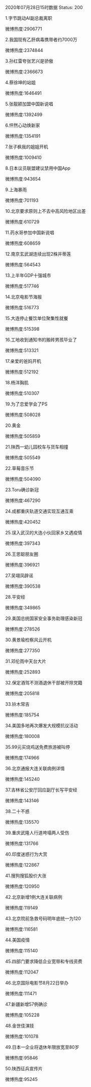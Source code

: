 2020年07月28日15时数据
Status: 200

1.字节跳动AI副总裁离职

微博热度:2906771

2.我国现有乙肝病毒携带者约7000万

微博热度:2374844

3.孙红雷夸张艺兴是骄傲

微博热度:2366673

4.蔡徐坤的站姐

微博热度:1646491

5.张靓颖加盟中国新说唱

微博热度:1392499

6.怦然心动焕新家

微博热度:1354191

7.张子枫我的姐姐开机

微博热度:1009410

8.日本议员联盟建议禁用中国App

微博热度:943654

9.上海暴雨

微博热度:701193

10.北京要求原则上不去中高风险地区出差

微博热度:610729

11.药水哥参加中国新说唱

微博热度:608659

12.南京玄武湖连续出现2株并蒂莲

微博热度:564543

13.上半年GDP十强城市

微博热度:517746

14.北京电影节海报

微博热度:516773

15.大连停止餐饮单位聚集性就餐

微博热度:515398

16.工地收到通知书的搬砖男孩毕业了

微博热度:513321

17.亲爱的爸妈开机

微博热度:512192

18.杨洋胸肌

微博热度:510307

19.为了恋爱学会了PS

微博热度:508028

20.黄金

微博热度:505859

21.陕西一幼儿园校车与货车相撞

微博热度:505549

22.草莓音乐节

微博热度:504090

23.Toru确诊新冠

微博热度:467290

24.成都重庆轨道交通实现互通互乘

微博热度:420452

25.误入武汉的大连小伙回家乡又遇疫情

微博热度:397343

26.王思聪朋友圈

微博热度:396921

27.吴翊凤辟谣

微博热度:390538

28.平安经

微博热度:349865

29.美国总统国家安全事务助理感染新冠

微博热度:278526

30.黄景瑜检察风云开机

微博热度:277350

31.邓伦雨中天台大片

微博热度:252893

32.保定酒驾不测酒退休干部被开除党籍

微博热度:205818

33.铃木常吉

微博热度:185754

34.美国多地再次爆发大规模抗议活动

微博热度:180008

35.99元买烧鸡送免费旅游被叫停

微博热度:174966

36.北京通报大连关联病例详情

微博热度:145240

37.吉林省公安厅回应副厅长写平安经

微博热度:143146

38.二十不惑

微博热度:135570

39.重庆武隆人行道垮塌两人受伤

微博热度:131766

40.印度迷惑行为大赏

微博热度:122867

41.搜狗搜狐股价大涨

微博热度:120950

42.北京新增1例大连关联病例

微博热度:119149

43.北京院前急救号码明年底统一为120

微博热度:116581

44.美国疫情

微博热度:115140

45.四部门要求降低企业宽带和专线资费

微博热度:112047

46.北京国际电影节8月22日举办

微博热度:111471

47.新疆新增57例确诊

微博热度:105228

48.金世佳演技

微博热度:101078

49.日本一企业将退休年限放宽至80岁

微博热度:95846

50.陕西征兵宣传片

微博热度:95245

